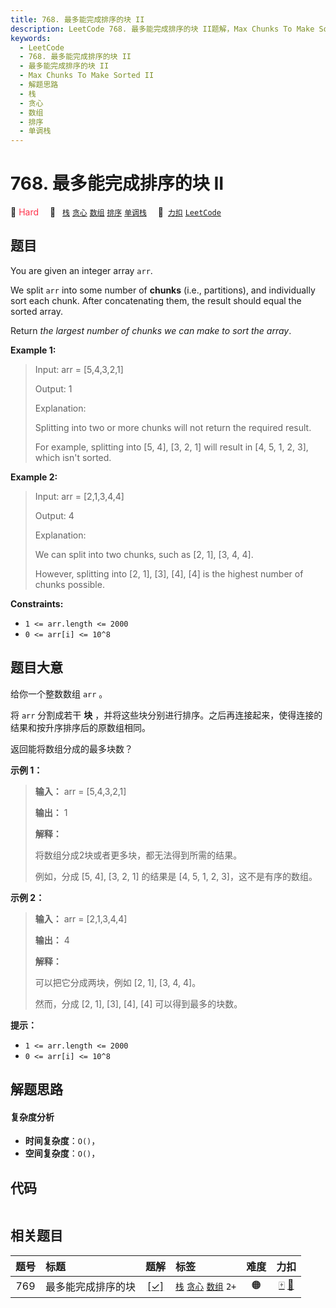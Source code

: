 ```yaml
---
title: 768. 最多能完成排序的块 II
description: LeetCode 768. 最多能完成排序的块 II题解，Max Chunks To Make Sorted II，包含解题思路、复杂度分析以及完整的 JavaScript 代码实现。
keywords:
  - LeetCode
  - 768. 最多能完成排序的块 II
  - 最多能完成排序的块 II
  - Max Chunks To Make Sorted II
  - 解题思路
  - 栈
  - 贪心
  - 数组
  - 排序
  - 单调栈
---
```


# 768. 最多能完成排序的块 II

🔴 <font color=#ff334b>Hard</font>&emsp; 🔖&ensp; [`栈`](/tag/stack.md) [`贪心`](/tag/greedy.md) [`数组`](/tag/array.md) [`排序`](/tag/sorting.md) [`单调栈`](/tag/monotonic-stack.md)&emsp; 🔗&ensp;[`力扣`](https://leetcode.cn/problems/max-chunks-to-make-sorted-ii) [`LeetCode`](https://leetcode.com/problems/max-chunks-to-make-sorted-ii)

## 题目

You are given an integer array `arr`.

We split `arr` into some number of **chunks** (i.e., partitions), and
individually sort each chunk. After concatenating them, the result should
equal the sorted array.

Return _the largest number of chunks we can make to sort the array_.



**Example 1:**

> Input: arr = [5,4,3,2,1]
> 
> Output: 1
> 
> Explanation:
> 
> Splitting into two or more chunks will not return the required result.
> 
> For example, splitting into [5, 4], [3, 2, 1] will result in [4, 5, 1, 2, 3], which isn't sorted.

**Example 2:**

> Input: arr = [2,1,3,4,4]
> 
> Output: 4
> 
> Explanation:
> 
> We can split into two chunks, such as [2, 1], [3, 4, 4].
> 
> However, splitting into [2, 1], [3], [4], [4] is the highest number of chunks possible.

**Constraints:**

  * `1 <= arr.length <= 2000`
  * `0 <= arr[i] <= 10^8`


## 题目大意

给你一个整数数组 `arr` 。

将 `arr` 分割成若干 **块** ，并将这些块分别进行排序。之后再连接起来，使得连接的结果和按升序排序后的原数组相同。

返回能将数组分成的最多块数？



**示例 1：**

> 
> 
> 
> 
> 
> **输入：** arr = [5,4,3,2,1]
> 
> **输出：** 1
> 
> **解释：**
> 
> 将数组分成2块或者更多块，都无法得到所需的结果。 
> 
> 例如，分成 [5, 4], [3, 2, 1] 的结果是 [4, 5, 1, 2, 3]，这不是有序的数组。 
> 
> 

**示例 2：**

> 
> 
> 
> 
> 
> **输入：** arr = [2,1,3,4,4]
> 
> **输出：** 4
> 
> **解释：**
> 
> 可以把它分成两块，例如 [2, 1], [3, 4, 4]。 
> 
> 然而，分成 [2, 1], [3], [4], [4] 可以得到最多的块数。 
> 
> 



**提示：**

  * `1 <= arr.length <= 2000`
  * `0 <= arr[i] <= 10^8`


## 解题思路

#### 复杂度分析

- **时间复杂度**：`O()`，
- **空间复杂度**：`O()`，

## 代码

```javascript

```

## 相关题目

<!-- prettier-ignore -->
| 题号 | 标题 | 题解 | 标签 | 难度 | 力扣 |
| :------: | :------ | :------: | :------ | :------: | :------: |
| 769 | 最多能完成排序的块 | [[✓]](/problem/0769.md) |  [`栈`](/tag/stack.md) [`贪心`](/tag/greedy.md) [`数组`](/tag/array.md) `2+` | 🟠 | [🀄️](https://leetcode.cn/problems/max-chunks-to-make-sorted) [🔗](https://leetcode.com/problems/max-chunks-to-make-sorted) |